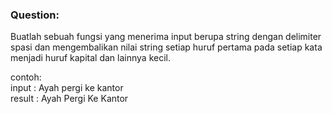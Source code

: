 ### Question:

Buatlah sebuah fungsi yang menerima input berupa string dengan delimiter spasi dan mengembalikan  nilai string setiap huruf pertama pada setiap kata menjadi huruf kapital dan lainnya kecil. 

  contoh:  
  input   : Ayah pergi ke kantor  
  result  : Ayah Pergi Ke Kantor  